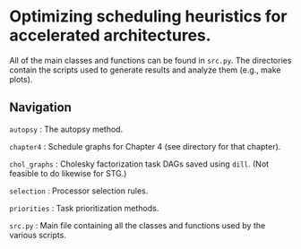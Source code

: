 # Optimizing scheduling heuristics for accelerated architectures.

All of the main classes and functions can be found in `src.py`. The directories contain the scripts used to generate results and analyze them (e.g., make plots).  

## Navigation

`autopsy` : The autopsy method.

`chapter4` : Schedule graphs for Chapter 4 (see directory for that chapter).

`chol_graphs` : Cholesky factorization task DAGs saved using `dill`. (Not feasible to do likewise for STG.) 

`selection` : Processor selection rules.

`priorities` : Task prioritization methods.

`src.py` : Main file containing all the classes and functions used by the various scripts.




 
 



